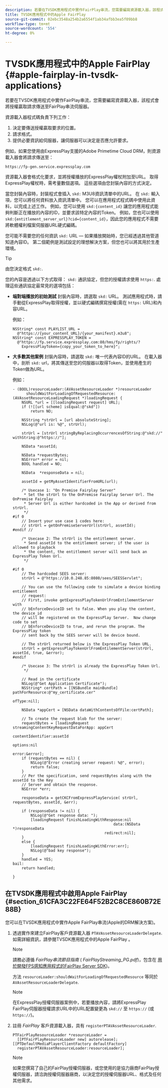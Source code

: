 ```yaml
---
description: 若要在TVSDK應用程式中實作FairPlay串流，您需要編寫資源載入器，該程式會將授權贏取請求傳送至FairPlay串流伺服器。
title: TVSDK應用程式中的Apple FairPlay
source-git-commit: 02ebc3548a254b2a6554f1ab34afbb3ea5f09bb8
workflow-type: tm+mt
source-wordcount: '554'
ht-degree: 0%

---
```


# TVSDK應用程式中的Apple FairPlay {#apple-fairplay-in-tvsdk-applications}

若要在TVSDK應用程式中實作FairPlay串流，您需要編寫資源載入器，該程式會將授權贏取請求傳送至FairPlay串流伺服器。

資源載入器程式碼負責下列工作：

1. 決定要傳送授權贏取要求的位置。
1. 請求格式。
1. 提供必要資訊給伺服器，讓伺服器可以決定是否應允許要求。

例如，如果您使用由ExpressPlay支援的Adobe Primetime Cloud DRM，則資源載入器會將請求傳送至：

```
https://fp-gen.service.expressplay.com
```

資源載入器會格式化要求，並將授權播放的ExpressPlay權杖附加至URL。 取得ExpressPlay權杖時，需考量數個選項。 這些選項由您封裝內容的方式決定。

當您封裝內容時，封裝程式會插入 `skd:` M3U8資訊清單中的URL。 在 `skd:` 輸入項，您可以將任何資料放入資訊清單中。 您可以在應用程式程式碼中使用此資料，以完成上述工作。 例如，您可以使用 `skd:{content_id}` 讓您的應用程式能夠判斷正在播放的內容的ID，並要求該特定內容的Token。 例如，您也可以使用 `skd:{entitlement_server_url}?cid={content_id}`，因此您的應用程式不需要將軟體權利檔案伺服器URL硬式編碼。

您可能不需要您的任何資訊 `skd:` URL — 如果播放開始時，您已經透過其他管道知道內容ID。 第二個範例是測試設定的理想解決方案，但您也可以將其用於生產環境。

>[!TIP]
>
>由您決定格式 `skd:`.

您的內容是透過以下方式取得： `skd:` 通訊協定，但您的授權請求使用 `https:`. 處理這些通訊協定最常見的選項包括：

* **端對端播放的初始測試** 封裝內容時，請選取 `skd:` URL。 測試應用程式時，請手動從ExpressPlay取得授權，並以硬式編碼撰寫授權(需在 `https:` URL)和內容URL。

  例如：

  ```
  NSString* const PLAYLIST_URL =  
    @"https://{your_content_URL}/{your_manifest}.m3u8"; 
  NSString* const EXPRESSPLAY_TOKEN =  
    @"https://fp.service.expressplay.com:80/hms/fp/rights/? 
      ExpressPlayToken={copy_your_token_to_here}";
  ```

* **大多數其他案例** 封裝內容時，請選取 `skd:` 唯一代表內容ID的URL。 在載入器中，剖析 `skd:` url，將其傳送至您的伺服器以取得Token，並使用產生的Token做為URL。

  例如：

  ```
  - (BOOL)resourceLoader:(AVAssetResourceLoader *)resourceLoader  
        shouldWaitForLoadingOfRequestedResource:(AVAssetResourceLoadingRequest *)loadingRequest { 
      NSURL *url = [[loadingRequest request] URL]; 
      if (![[url scheme] isEqual:@"skd"]) 
          return NO; 
  
      NSString *strUrl = [url absoluteString]; 
      NSLog(@"url is: %@", strUrl); 
  
      strUrl = [strUrl stringByReplacingOccurrencesOfString:@"skd://" withString:@"https://"]; 
  
      NSData *assetId; 
  
      NSData *requestBytes; 
      NSError* error = nil; 
      BOOL handled = NO; 
  
      NSData  *responseData = nil; 
  
      assetId = getMyAssetIdentifierFromURL(url); 
  
      /* Usecase 1: "On Premise Fairplay Server" 
       * Set the strUrl to the OnPremise Fairplay Server Url. The OnPremise Fairplay  
       * Server Url is either hardcoded in the App or derived from strUrl. 
       */ 
  #if 0  
      // Insert your use case 1 codes here: 
      // strUrl = getOnPremiseServerUrl(strUrl, assetId); 
  #endif // 
  
      /* Usecase 2: The strUrl is the entitlement server. 
       * Send assetId to the entitlement server; if the user is allowed to playback  
       * the content, the entitlement server will send back an ExpressPlay Token Url. 
       */ 
  
  #if 0 
      // The hardcoded SEES server: 
      strUrl = @"https://10.0.248.85:8080/sees/SEESServlet"; 
  
      // You can use the following code to simulate a device binding entitlement  
      // request:  
      // First, invoke getExpressPlayTokenUrlFromEntilementServer with  
      // bEnforceDeviceID set to false. When you play the content, the device_id  
      // will be registered on the ExpressPlay Server.  Now change code to set  
      // bEnforceDeviceID to true, and rerun the program. The ExpressPlay token  
      // sent back by the SEES server will be device bound. 
  
      // The strUrl returned below is the ExpressPlay Token URL. 
      strUrl = getExpressPlayTokenUrlFromEntilementServer(strUrl, assetId, true, &error); 
  #endif 
  
      /* Usecase 3: The strUrl is already the ExpressPlay Token Url. 
       */ 
  
      // Read in the certificate 
      NSLog(@"Get Application Certificate"); 
      NSString* certPath = [[NSBundle mainBundle] pathForResource:@"my_certificate.cer"  
                                                           ofType:nil]; 
  
      NSData *appCert = [NSData dataWithContentsOfFile:certPath]; 
  
      // To create the request blob for the server: 
      requestBytes = [loadingRequest streamingContentKeyRequestDataForApp: appCert 
                                                        contentIdentifier:assetId  
                                                                  options:nil  
                                                                    error:&error]; 
      if (requestBytes == nil) { 
          NSLog(@"Error creating server request: %@", error); 
          return false; 
      } 
      // Per the specification, send requestBytes along with the assetId to the Key 
      // Server and obtain the response. 
      NSError *err; 
  
      responseData = getCKCFromExpressPlayService( strUrl, requestBytes, assetId, &err); 
  
      if (responseData != nil) { 
          NSLog(@"Get response data: "); 
          [loadingRequest finishLoadingWithResponse:nil  
                                               data:(NSData *)responseData 
                                           redirect:nil]; 
      } 
      else { 
          [loadingRequest finishLoadingWithError:err]; 
          NSLog(@"bad key response"); 
      } 
      handled = YES; 
  bail: 
      return handled; 
  
  }
  ```

## 在TVSDK應用程式中啟用Apple FairPlay {#section_61CFA3C22FE64F52B2C8CE860B72E88B}

您可以在TVSDK應用程式中實作Apple FairPlay串流(Apple的DRM解決方案)。

1. 透過實作來建立FairPlay客戶資源載入器 `PTAVAssetResourceLoaderDelegate`. 如需詳細資訊，請參閱TVSDK應用程式中的Apple FairPlay 。

   >[!NOTE]
   >
   >請務必遵循 *FairPlay串流節目指南* ( *FairPlayStreaming_PG.pdf*)，包含在 [用於開發FPS感知應用程式的FairPlay Server SDK](https://developer.apple.com/services-account/download?path=/Developer_Tools/FairPlay_Streaming_SDK/FairPlay_Streaming_Server_SDK.zip))。

   方法 `resourceLoader:shouldWaitForLoadingOfRequestedResource` 等同於 `AVAssetResourceLoaderDelegate`.

   >[!NOTE]
   >
   >在ExpressPlay授權伺服器案例中，若要播放內容，請將ExpressPlay FairPlay伺服器授權請求URL中的URL配置變更為 `skd://` 至 `https://` (或 `https://`)。

1. 註冊 *FairPlay* 客戶資源載入器，具有 `registerPTAVAssetResourceLoader`.

   ```
   PTFairPlayResourceLoader *resourceLoader =  
     [[PTFairPlayResourceLoader new] autorelease];  
   [[PTDefaultMediaPlayerClientFactory defaultFactory]  
     registerPTAVAssetResourceLoader:resourceLoader];
   ```

   >[!NOTE]
   >
   >如果您撰寫了自己的FairPlay授權伺服器，或您使用的是協力廠商FairPlay授權伺服器，請洽詢授權伺服器廠商，以決定您的授權伺服器URL、格式及任何其他需求。
